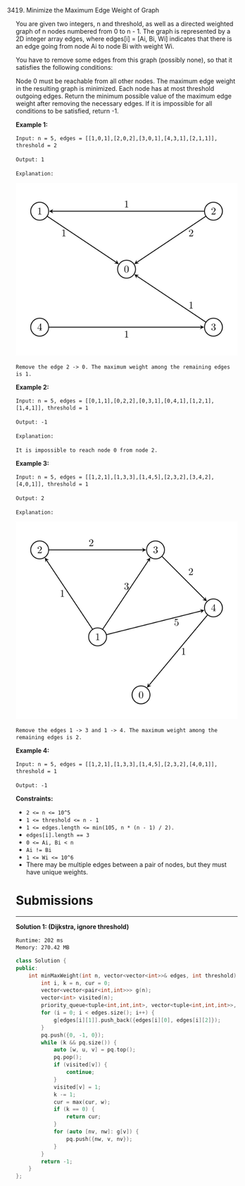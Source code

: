 3419. Minimize the Maximum Edge Weight of Graph

You are given two integers, n and threshold, as well as a directed weighted graph of n nodes numbered from 0 to n - 1. The graph is represented by a 2D integer array edges, where edges[i] = [Ai, Bi, Wi] indicates that there is an edge going from node Ai to node Bi with weight Wi.

You have to remove some edges from this graph (possibly none), so that it satisfies the following conditions:

Node 0 must be reachable from all other nodes.
The maximum edge weight in the resulting graph is minimized.
Each node has at most threshold outgoing edges.
Return the minimum possible value of the maximum edge weight after removing the necessary edges. If it is impossible for all conditions to be satisfied, return -1.

 

**Example 1:**
```
Input: n = 5, edges = [[1,0,1],[2,0,2],[3,0,1],[4,3,1],[2,1,1]], threshold = 2

Output: 1

Explanation:
```
![3419_s-1.png](img/3419_s-1.png)
```
Remove the edge 2 -> 0. The maximum weight among the remaining edges is 1.
```

**Example 2:**
```
Input: n = 5, edges = [[0,1,1],[0,2,2],[0,3,1],[0,4,1],[1,2,1],[1,4,1]], threshold = 1

Output: -1

Explanation: 

It is impossible to reach node 0 from node 2.
```

**Example 3:**
```
Input: n = 5, edges = [[1,2,1],[1,3,3],[1,4,5],[2,3,2],[3,4,2],[4,0,1]], threshold = 1

Output: 2

Explanation: 
```
![3419_s2-1.png](img/3419_s2-1.png)
```
Remove the edges 1 -> 3 and 1 -> 4. The maximum weight among the remaining edges is 2.
```

**Example 4:**
```
Input: n = 5, edges = [[1,2,1],[1,3,3],[1,4,5],[2,3,2],[4,0,1]], threshold = 1

Output: -1
```
 

**Constraints:**

* `2 <= n <= 10^5`
* `1 <= threshold <= n - 1`
* `1 <= edges.length <= min(105, n * (n - 1) / 2).`
* `edges[i].length == 3`
* `0 <= Ai, Bi < n`
* `Ai != Bi`
* `1 <= Wi <= 10^6`
* There may be multiple edges between a pair of nodes, but they must have unique weights.

# Submissions
---
**Solution 1: (Dijkstra, ignore threshold)**
```
Runtime: 202 ms
Memory: 270.42 MB
```
```c++
class Solution {
public:
    int minMaxWeight(int n, vector<vector<int>>& edges, int threshold) {
        int i, k = n, cur = 0;
        vector<vector<pair<int,int>>> g(n);
        vector<int> visited(n);
        priority_queue<tuple<int,int,int>, vector<tuple<int,int,int>>, greater<tuple<int,int,int>>> pq;
        for (i = 0; i < edges.size(); i++) {
            g[edges[i][1]].push_back({edges[i][0], edges[i][2]});
        }
        pq.push({0, -1, 0});
        while (k && pq.size()) {
            auto [w, u, v] = pq.top();
            pq.pop();
            if (visited[v]) {
                continue;
            }
            visited[v] = 1;
            k -= 1;
            cur = max(cur, w);
            if (k == 0) {
                return cur;
            }
            for (auto [nv, nw]: g[v]) {
                pq.push({nw, v, nv});
            }
        }
        return -1;
    }
};
```
